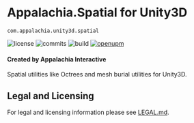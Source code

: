 # Appalachia.Spatial for Unity3D

`com.appalachia.unity3d.spatial`

![license](https://img.shields.io/github/license/AppalachiaInteractive/com.appalachia.unity3d.spatial?)
![commits](https://img.shields.io/github/commit-activity/m/AppalachiaInteractive/com.appalachia.unity3d.spatial?)
![build](https://img.shields.io/github/workflow/status/AppalachiaInteractive/com.appalachia.unity3d.spatial/CI)
[![openupm](https://img.shields.io/npm/v/com.appalachia.unity3d.spatial?label=openupm&registry_uri=https://package.openupm.com)](https://openupm.com/packages/com.appalachia.unity3d.spatial?/)

#### Created by Appalachia Interactive

Spatial utilities like Octrees and mesh burial utilities for Unity3D.

## Legal and Licensing
For legal and licensing information please see [LEGAL.md](./LEGAL.md).
